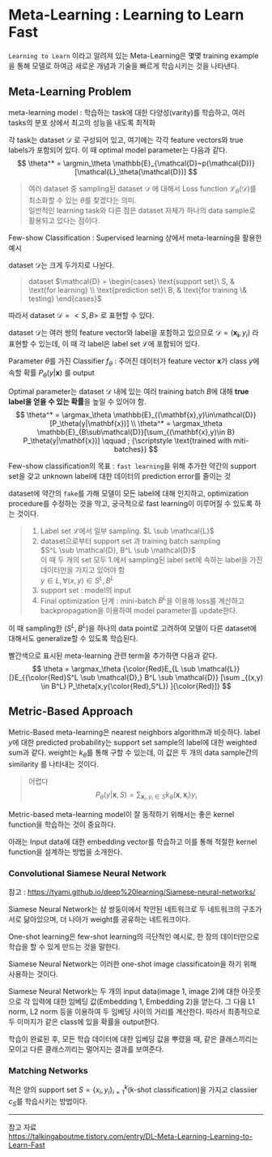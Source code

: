 # Meta-Learning : Learning to Learn Fast
`Learning to Learn` 이라고 알려져 있는 Meta-Learning은 몇몇 training example을 통해 모델로 하여금 새로운 개념과 기술을 빠르게 학습시키는 것을 나타낸다.

## Meta-Learning Problem
 meta-learning model : 학습하는 task에 대한 다양성(varity)를 학습하고, 여러 tasks의 분포 상에서 최고의 성능을 내도록 최적화 

각 task는 dataset $\mathcal{D}$ 로 구성되어 있고, 여기에는 각각 feature vectors와 true labels가 포함되어 있다. 이 때 optimal model parameter는 다음과 같다.
$$
\theta^* = \argmin_\theta \mathbb{E}_{\mathcal{D}~p(\mathcal{D})}[\mathcal{L}_\theta(\mathcal{D})]
$$
>  여러 dataset 중 sampling된 dataset $\mathcal{D}$ 에 대해서 Loss function $\mathcal{L}_\theta(\mathcal{D})$를 최소화할 수 있는 $\theta$를 찾겠다는 의미.   
> 일반적인 learning task와 다른 점은 dataset 자체가 하나의 data sample로 활용되고 있다는 점이다.

Few-show Classification : Supervised learning 상에서 meta-learning을 활용한 예시   

dataset $\mathcal{D}$는  크게 두가지로 나뉜다.    
> dataset $\mathcal{D} = \begin{cases}
\text{support set}\ S, & \text{for learning} \\
\text{prediction set}\ B, & \text{for training \& testing}
\end{cases}$ 

따라서 dataset $\mathcal{D} = <S,B>$ 로 표현할 수 있다.

dataset $\mathcal{D}$는 여러 쌍의 feature vector와 label을 포함하고 있으므로 $\mathcal{D} = {(\mathbf{x_i},y_i)}$ 라 표현할 수 있는데, 이 때 각 label은 label set $\mathcal{L}$에 포함되어 있다.

Parameter $\theta$를 가진 Classifier $f_\theta$ : 주어진 데이터가 feature vector $\mathbf{x}$가 class $y$에 속할 확률 $P_\theta(y|\mathbf{x})$ 를 output

Optimal parameter는 dataset $\mathcal{D}$ 내에 있는 여러 training batch $B$에 대해 **true label을 얻을 수 있는 확률**을 높일 수 있어야 함.
$$
\theta^* = \argmax_\theta \mathbb{E}_{(\mathbf{x},y)\in\mathcal{D}}[P_\theta(y|\mathbf{x})] \\
\theta^* = \argmax_\theta \mathbb{E}_{B\sub\mathcal{D}}[\sum_{(\mathbf{x},y)\in B} P_\theta(y|\mathbf{x})] \qquad ; {\scriptstyle \text{trained with miti-batches}}
$$

Few-show classification의 목표 : `fast learning`을 위해 추가한 약간의 support set을 갖고 unknown label에 대한 데이터의 prediction error를 줄이는 것

dataset에 약간의 `fake`를 가해 모델이 모든 label에 대해 인지하고, optimization procedure를 수정하는 것을 막고, 궁극적으로 fast learning이 이루어질 수 있도록 하는 것이다.

> 1. Label set $\mathcal{L}$에서 일부 sampling. $L \sub \mathcal{L}$
> 2. dataset으로부터 support set 과 training batch sampling    
> $S^L \sub \mathcal{D}, B^L \sub \mathcal{D}$   
> 이 때 두 개의 set 모두 1.에서 sampling된 label set에 속하는 label을 가진 데이터만을 가지고 있어야 함   
> $y \in L, \forall(x,y) \in S^L, B^L$   
> 3. support set : model의 input   
> 4. Final optimization 단계 : mini-batch $B^L$을 이용해 loss를 계산하고 backpropagation을 이용하여 model parameter를 update한다.

이 때 sampling한 $(S^L, B^L)$을 하나의 data point로 고려하여 모델이 다른 dataset에 대해서도 generalize할 수 있도록 학습된다.    

빨간색으로 표시된 meta-learning 관련 term을 추가하면 다음과 같다.
$$
\theta = \argmax_\theta {\color{Red}E_{L \sub \mathcal{L}}[}E_{{\color{Red}S^L \sub \mathcal{D},} B^L \sub \mathcal{D}} [\sum _{(x,y) \in B^L} P_\theta(x,y{\color{Red},S^L}) ]{\color{Red}]}
$$

## Metric-Based Approach
Metric-Based meta-learning은 nearest neighbors algorithm과 비슷하다.
label $y$에 대한 predicted probability는 support set sample의 label에 대한 weighted sum과 같다. weight는 $k_\theta$를 통해 구할 수 있는데, 이 값은 두 개의 data sample간의 similarity 를 나타내는 것이다.
> 어렵다
$$
P_\theta(y|\mathbf{x},S) = \sum_{\mathbf{x}_i,y_i\in S} k_\theta(\mathbf{x},\mathbf{x}_i)y_i
$$

Metric-based meta-learning model이 잘 동작하기 위해서는 좋은 kernel function을 학습하는 것이 중요하다.

아래는 Input data에 대한 embedding vector를 학습하고 이를 통해 적절한 kernel function을 설계하는 방법을 소개한다.

### Convolutional Siamese Neural Network

참고 : https://tyami.github.io/deep%20learning/Siamese-neural-networks/

Siamese Neural Network는 샴 쌍둥이에서 착안된 네트워크로 두 네트워크의 구조가 서로 닮아있으며, 더 나아가 weight를 공유하는 네트워크이다.

One-shot learning은 few-shot learning의 극단적인 예시로, 한 장의 데이터만으로 학습을 할 수 있게 만드는 것을 말한다.

Siamese Neural Network는 이러한 one-shot image classificatoin을 하기 위해 사용하는 것이다.

Siamese Neural Network는 두 개의 input data(image 1, image 2)에 대한 아웃풋으로 각 입력에 대한 임베딩 값(Embedding 1, Embedding 2)을 얻는다. 그 다음 L1 norm, L2 norm 등을 이용하여 두 임베딩 사이의 거리를 계산한다. 
따라서 최종적으로 두 이미지가 같은 class에 있을 확률을 output한다.

학습이 완료된 후, 모든 학습 데이터에 대한 임베딩 값을 뿌렸을 때, 같은 클래스끼리는 모이고 다른 클래스끼리는 멀어지는 결과를 보여준다.

### Matching Networks

적은 양의 support set $S = \{x_i, y_i\}^k_{i=1}$(k-shot classification)을 가지고 classiier $c_S$를 학습시키는 방법이다.



---
참고 자료   
https://talkingaboutme.tistory.com/entry/DL-Meta-Learning-Learning-to-Learn-Fast